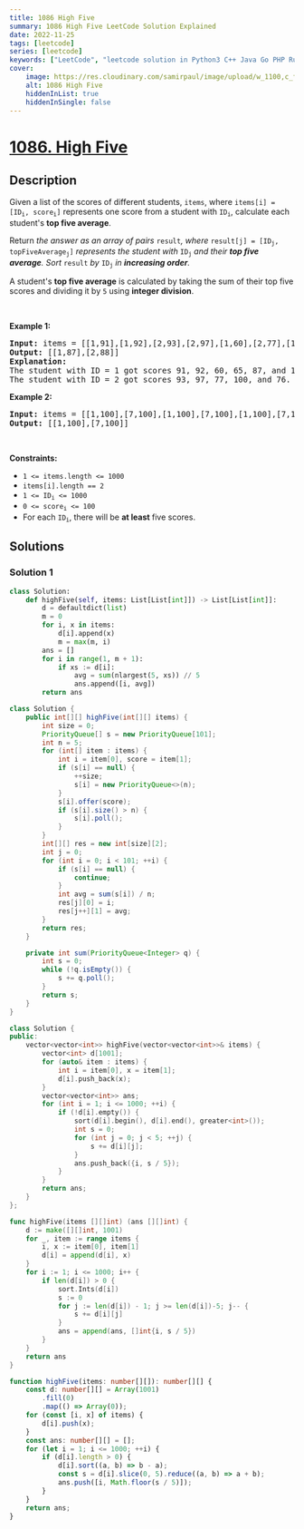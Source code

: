 ```yaml
---
title: 1086 High Five
summary: 1086 High Five LeetCode Solution Explained
date: 2022-11-25
tags: [leetcode]
series: [leetcode]
keywords: ["LeetCode", "leetcode solution in Python3 C++ Java Go PHP Ruby Swift TypeScript Rust C# JavaScript C", "1086 High Five LeetCode Solution Explained in all languages"]
cover:
    image: https://res.cloudinary.com/samirpaul/image/upload/w_1100,c_fit,co_rgb:FFFFFF,l_text:Arial_75_bold:1086 High Five - Solution Explained/problem-solving.webp
    alt: 1086 High Five
    hiddenInList: true
    hiddenInSingle: false
---
```



# [1086. High Five](https://leetcode.com/problems/high-five)


## Description

<p>Given a list of the scores of different students, <code>items</code>, where <code>items[i] = [ID<sub>i</sub>, score<sub>i</sub>]</code> represents one score from a student with <code>ID<sub>i</sub></code>, calculate each student&#39;s <strong>top five average</strong>.</p>

<p>Return <em>the answer as an array of pairs </em><code>result</code><em>, where </em><code>result[j] = [ID<sub>j</sub>, topFiveAverage<sub>j</sub>]</code><em> represents the student with </em><code>ID<sub>j</sub></code><em> and their <strong>top five average</strong>. Sort </em><code>result</code><em> by </em><code>ID<sub>j</sub></code><em> in <strong>increasing order</strong>.</em></p>

<p>A student&#39;s <strong>top five average</strong> is calculated by taking the sum of their top five scores and dividing it by <code>5</code> using <strong>integer division</strong>.</p>

<p>&nbsp;</p>
<p><strong class="example">Example 1:</strong></p>

<pre>
<strong>Input:</strong> items = [[1,91],[1,92],[2,93],[2,97],[1,60],[2,77],[1,65],[1,87],[1,100],[2,100],[2,76]]
<strong>Output:</strong> [[1,87],[2,88]]
<strong>Explanation: </strong>
The student with ID = 1 got scores 91, 92, 60, 65, 87, and 100. Their top five average is (100 + 92 + 91 + 87 + 65) / 5 = 87.
The student with ID = 2 got scores 93, 97, 77, 100, and 76. Their top five average is (100 + 97 + 93 + 77 + 76) / 5 = 88.6, but with integer division their average converts to 88.
</pre>

<p><strong class="example">Example 2:</strong></p>

<pre>
<strong>Input:</strong> items = [[1,100],[7,100],[1,100],[7,100],[1,100],[7,100],[1,100],[7,100],[1,100],[7,100]]
<strong>Output:</strong> [[1,100],[7,100]]
</pre>

<p>&nbsp;</p>
<p><strong>Constraints:</strong></p>

<ul>
	<li><code>1 &lt;= items.length &lt;= 1000</code></li>
	<li><code>items[i].length == 2</code></li>
	<li><code>1 &lt;= ID<sub>i</sub> &lt;= 1000</code></li>
	<li><code>0 &lt;= score<sub>i</sub> &lt;= 100</code></li>
	<li>For each <code>ID<sub>i</sub></code>, there will be <strong>at least</strong> five scores.</li>
</ul>

## Solutions

### Solution 1

<!-- tabs:start -->

```python
class Solution:
    def highFive(self, items: List[List[int]]) -> List[List[int]]:
        d = defaultdict(list)
        m = 0
        for i, x in items:
            d[i].append(x)
            m = max(m, i)
        ans = []
        for i in range(1, m + 1):
            if xs := d[i]:
                avg = sum(nlargest(5, xs)) // 5
                ans.append([i, avg])
        return ans
```

```java
class Solution {
    public int[][] highFive(int[][] items) {
        int size = 0;
        PriorityQueue[] s = new PriorityQueue[101];
        int n = 5;
        for (int[] item : items) {
            int i = item[0], score = item[1];
            if (s[i] == null) {
                ++size;
                s[i] = new PriorityQueue<>(n);
            }
            s[i].offer(score);
            if (s[i].size() > n) {
                s[i].poll();
            }
        }
        int[][] res = new int[size][2];
        int j = 0;
        for (int i = 0; i < 101; ++i) {
            if (s[i] == null) {
                continue;
            }
            int avg = sum(s[i]) / n;
            res[j][0] = i;
            res[j++][1] = avg;
        }
        return res;
    }

    private int sum(PriorityQueue<Integer> q) {
        int s = 0;
        while (!q.isEmpty()) {
            s += q.poll();
        }
        return s;
    }
}
```

```cpp
class Solution {
public:
    vector<vector<int>> highFive(vector<vector<int>>& items) {
        vector<int> d[1001];
        for (auto& item : items) {
            int i = item[0], x = item[1];
            d[i].push_back(x);
        }
        vector<vector<int>> ans;
        for (int i = 1; i <= 1000; ++i) {
            if (!d[i].empty()) {
                sort(d[i].begin(), d[i].end(), greater<int>());
                int s = 0;
                for (int j = 0; j < 5; ++j) {
                    s += d[i][j];
                }
                ans.push_back({i, s / 5});
            }
        }
        return ans;
    }
};
```

```go
func highFive(items [][]int) (ans [][]int) {
	d := make([][]int, 1001)
	for _, item := range items {
		i, x := item[0], item[1]
		d[i] = append(d[i], x)
	}
	for i := 1; i <= 1000; i++ {
		if len(d[i]) > 0 {
			sort.Ints(d[i])
			s := 0
			for j := len(d[i]) - 1; j >= len(d[i])-5; j-- {
				s += d[i][j]
			}
			ans = append(ans, []int{i, s / 5})
		}
	}
	return ans
}
```

```ts
function highFive(items: number[][]): number[][] {
    const d: number[][] = Array(1001)
        .fill(0)
        .map(() => Array(0));
    for (const [i, x] of items) {
        d[i].push(x);
    }
    const ans: number[][] = [];
    for (let i = 1; i <= 1000; ++i) {
        if (d[i].length > 0) {
            d[i].sort((a, b) => b - a);
            const s = d[i].slice(0, 5).reduce((a, b) => a + b);
            ans.push([i, Math.floor(s / 5)]);
        }
    }
    return ans;
}
```

<!-- tabs:end -->

<!-- end -->

